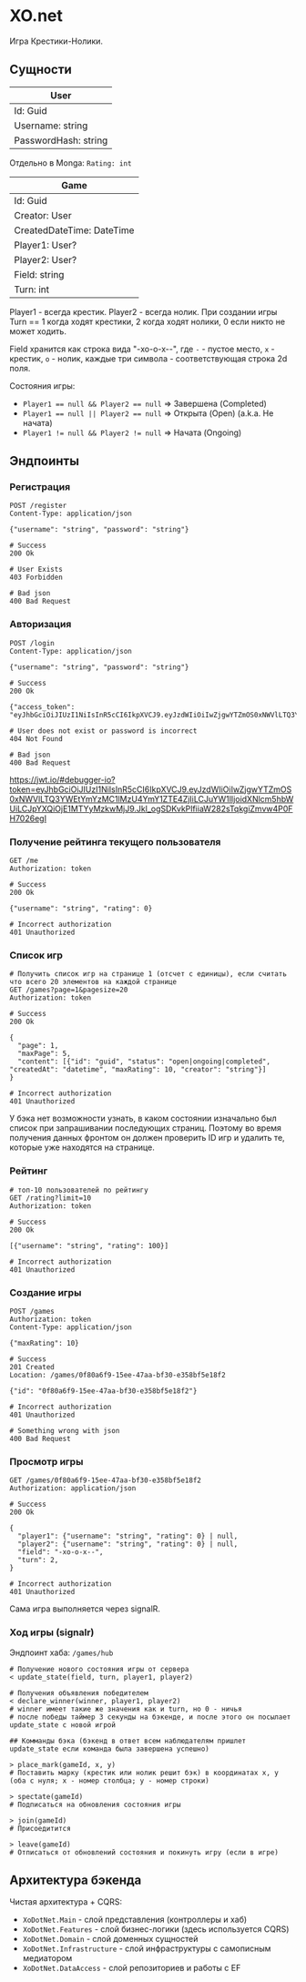 # XO.net

Игра Крестики-Нолики.

## Сущности

| User                 |
|----------------------|
| Id: Guid             |
| Username: string     |
| PasswordHash: string |

Отдельно в Monga: `Rating: int`


| Game                      |
|---------------------------|
| Id: Guid                  |
| Creator: User             |
| CreatedDateTime: DateTime |
| Player1: User?            |
| Player2: User?            |
| Field: string             |
| Turn: int                 |

Player1 - всегда крестик. Player2 - всегда нолик. При создании игры Turn == 1 когда ходят крестики, 2 когда ходят нолики, 0 если никто не может ходить.

Field хранится как строка вида "-xo-o-x--", где `-` - пустое место, `x` - крестик, `o` - нолик, каждые три символа - соответствующая строка 2d поля.

Состояния игры:

- `Player1 == null && Player2 == null` ⇒ Завершена (Completed)
- `Player1 == null || Player2 == null` ⇒ Открыта (Open) (a.k.a. Не начата)
- `Player1 != null && Player2 != null` ⇒ Начата (Ongoing)

## Эндпоинты

### Регистрация

```http
POST /register
Content-Type: application/json

{"username": "string", "password": "string"}

# Success
200 Ok

# User Exists
403 Forbidden

# Bad json
400 Bad Request
```

### Авторизация

```http
POST /login
Content-Type: application/json

{"username": "string", "password": "string"}

# Success
200 Ok

{"access_token": "eyJhbGciOiJIUzI1NiIsInR5cCI6IkpXVCJ9.eyJzdWIiOiIwZjgwYTZmOS0xNWVlLTQ3YWEtYmYzMC1lMzU4YmY1ZTE4ZjIiLCJuYW1lIjoidXNlcm5hbWUiLCJpYXQiOjE1MTYyMzkwMjJ9.Jkl_ogSDKvkPlfiiaW282sTqkgiZmvw4P0FH7026egI"}

# User does not exist or password is incorrect
404 Not Found

# Bad json
400 Bad Request
```
 https://jwt.io/#debugger-io?token=eyJhbGciOiJIUzI1NiIsInR5cCI6IkpXVCJ9.eyJzdWIiOiIwZjgwYTZmOS0xNWVlLTQ3YWEtYmYzMC1lMzU4YmY1ZTE4ZjIiLCJuYW1lIjoidXNlcm5hbWUiLCJpYXQiOjE1MTYyMzkwMjJ9.Jkl_ogSDKvkPlfiiaW282sTqkgiZmvw4P0FH7026egI

### Получение рейтинга текущего пользователя

``` http
GET /me
Authorization: token

# Success
200 Ok

{"username": "string", "rating": 0}

# Incorrect authorization
401 Unauthorized
```

### Список игр

``` http
# Получить список игр на странице 1 (отсчет с единицы), если считать что всего 20 элементов на каждой странице
GET /games?page=1&pagesize=20
Authorization: token

# Success
200 Ok

{
  "page": 1,
  "maxPage": 5,
  "content": [{"id": "guid", "status": "open|ongoing|completed", "createdAt": "datetime", "maxRating": 10, "creator": "string"}]
}

# Incorrect authorization
401 Unauthorized
```

У бэка нет возможности узнать, в каком состоянии изначально был список при запрашивании последующих страниц. Поэтому во время получения данных фронтом он должен проверить ID игр и удалить те, которые уже находятся на странице.

### Рейтинг

``` http
# топ-10 пользователей по рейтингу
GET /rating?limit=10
Authorization: token

# Success
200 Ok

[{"username": "string", "rating": 100}]

# Incorrect authorization
401 Unauthorized
```

### Создание игры

``` http
POST /games
Authorization: token
Content-Type: application/json

{"maxRating": 10}

# Success
201 Created
Location: /games/0f80a6f9-15ee-47aa-bf30-e358bf5e18f2

{"id": "0f80a6f9-15ee-47aa-bf30-e358bf5e18f2"}

# Incorrect authorization
401 Unauthorized

# Something wrong with json
400 Bad Request
```

### Просмотр игры

``` http
GET /games/0f80a6f9-15ee-47aa-bf30-e358bf5e18f2
Authorization: application/json

# Success
200 Ok

{
  "player1": {"username": "string", "rating": 0} | null,
  "player2": {"username": "string", "rating": 0} | null,
  "field": "-xo-o-x--",
  "turn": 2,
}

# Incorrect authorization
401 Unauthorized
```

Сама игра выполняется через signalR.

### Ход игры (signalr)

Эндпоинт хаба: `/games/hub`

```
# Получение нового состояния игры от сервера
< update_state(field, turn, player1, player2)

# Получения объявления победителем
< declare_winner(winner, player1, player2)
# winner имеет такие же значения как и turn, но 0 - ничья
# после победы таймер 3 секунды на бэкенде, и после этого он посылает update_state с новой игрой

## Комманды бэка (бэкенд в ответ всем наблюдателям пришлет update_state если команда была завершена успешно)

> place_mark(gameId, x, y)
# Поставить марку (крестик или нолик решит бэк) в координатах x, y (оба с нуля; x - номер столбца; y - номер строки)

> spectate(gameId)
# Подписаться на обновления состояния игры

> join(gameId)
# Присоедитится

> leave(gameId)
# Отписаться от обновлений состояния и покинуть игру (если в игре)
```

## Архитектура бэкенда

Чистая архитектура + CQRS:

- `XoDotNet.Main` - слой представления (контроллеры и хаб)
- `XoDotNet.Features` - слой бизнес-логики (здесь используется CQRS)
- `XoDotNet.Domain` - слой доменных сущностей
- `XoDotNet.Infrastructure` - слой инфраструктуры с самописным медиатором
- `XoDotNet.DataAccess` - слой репозиториев и работы с EF

